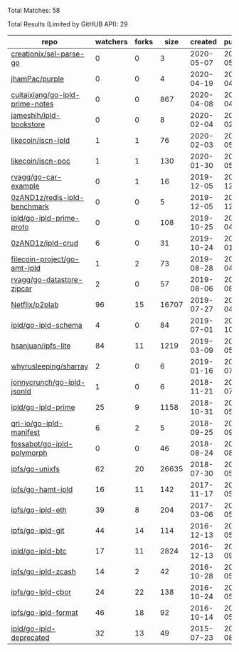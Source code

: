 Total Matches: 58

Total Results (Limited by GitHUB API): 29

| repo | watchers | forks | size | created | pushed |
| ---- | -------- | ----- | ---- | ------- | ------ |
| [creationix/sel-parse-go](https://github.com/creationix/sel-parse-go)| 0 | 0 | 3| 2020-05-07 | 2020-05-07 |
| [jhamPac/purple](https://github.com/jhamPac/purple)| 0 | 0 | 4| 2020-04-19 | 2020-04-20 |
| [cuitaixiang/go-ipld-prime-notes](https://github.com/cuitaixiang/go-ipld-prime-notes)| 0 | 0 | 867| 2020-04-08 | 2020-04-14 |
| [jameshih/ipld-bookstore](https://github.com/jameshih/ipld-bookstore)| 0 | 0 | 8| 2020-02-04 | 2020-02-05 |
| [likecoin/iscn-ipld](https://github.com/likecoin/iscn-ipld)| 1 | 1 | 76| 2020-02-03 | 2020-05-05 |
| [likecoin/iscn-poc](https://github.com/likecoin/iscn-poc)| 1 | 1 | 130| 2020-01-30 | 2020-05-05 |
| [rvagg/go-car-example](https://github.com/rvagg/go-car-example)| 0 | 1 | 16| 2019-12-05 | 2019-12-06 |
| [0zAND1z/redis-ipld-benchmark](https://github.com/0zAND1z/redis-ipld-benchmark)| 0 | 0 | 5| 2019-12-05 | 2019-12-08 |
| [ipld/go-ipld-prime-proto](https://github.com/ipld/go-ipld-prime-proto)| 0 | 0 | 108| 2019-10-25 | 2020-04-28 |
| [0zAND1z/ipld-crud](https://github.com/0zAND1z/ipld-crud)| 6 | 0 | 31| 2019-10-24 | 2020-01-15 |
| [filecoin-project/go-amt-ipld](https://github.com/filecoin-project/go-amt-ipld)| 1 | 2 | 73| 2019-08-28 | 2020-04-24 |
| [rvagg/go-datastore-zipcar](https://github.com/rvagg/go-datastore-zipcar)| 2 | 0 | 57| 2019-08-06 | 2019-08-13 |
| [Netflix/p2plab](https://github.com/Netflix/p2plab)| 96 | 15 | 16707| 2019-07-27 | 2020-04-28 |
| [ipld/go-ipld-schema](https://github.com/ipld/go-ipld-schema)| 4 | 0 | 84| 2019-07-01 | 2019-10-18 |
| [hsanjuan/ipfs-lite](https://github.com/hsanjuan/ipfs-lite)| 84 | 11 | 1219| 2019-03-09 | 2020-05-15 |
| [whyrusleeping/sharray](https://github.com/whyrusleeping/sharray)| 2 | 0 | 6| 2019-01-16 | 2019-07-18 |
| [jonnycrunch/go-ipld-jsonld](https://github.com/jonnycrunch/go-ipld-jsonld)| 1 | 0 | 6| 2018-11-21 | 2018-07-13 |
| [ipld/go-ipld-prime](https://github.com/ipld/go-ipld-prime)| 25 | 9 | 1158| 2018-10-31 | 2020-05-10 |
| [qri-io/go-ipld-manifest](https://github.com/qri-io/go-ipld-manifest)| 6 | 2 | 5| 2018-09-25 | 2018-09-25 |
| [fossabot/go-ipld-polymorph](https://github.com/fossabot/go-ipld-polymorph)| 0 | 0 | 46| 2018-08-24 | 2018-08-24 |
| [ipfs/go-unixfs](https://github.com/ipfs/go-unixfs)| 62 | 20 | 26635| 2018-07-30 | 2020-05-04 |
| [ipfs/go-hamt-ipld](https://github.com/ipfs/go-hamt-ipld)| 16 | 11 | 142| 2017-11-17 | 2020-05-04 |
| [ipfs/go-ipld-eth](https://github.com/ipfs/go-ipld-eth)| 39 | 8 | 204| 2017-03-06 | 2020-05-04 |
| [ipfs/go-ipld-git](https://github.com/ipfs/go-ipld-git)| 44 | 14 | 114| 2016-12-13 | 2020-05-04 |
| [ipld/go-ipld-btc](https://github.com/ipld/go-ipld-btc)| 17 | 11 | 2824| 2016-12-13 | 2019-09-25 |
| [ipfs/go-ipld-zcash](https://github.com/ipfs/go-ipld-zcash)| 14 | 2 | 42| 2016-10-28 | 2020-05-04 |
| [ipfs/go-ipld-cbor](https://github.com/ipfs/go-ipld-cbor)| 24 | 22 | 138| 2016-10-24 | 2020-05-04 |
| [ipfs/go-ipld-format](https://github.com/ipfs/go-ipld-format)| 46 | 18 | 92| 2016-10-14 | 2020-05-04 |
| [ipld/go-ipld-deprecated](https://github.com/ipld/go-ipld-deprecated)| 32 | 13 | 49| 2015-07-23 | 2018-08-08 |
